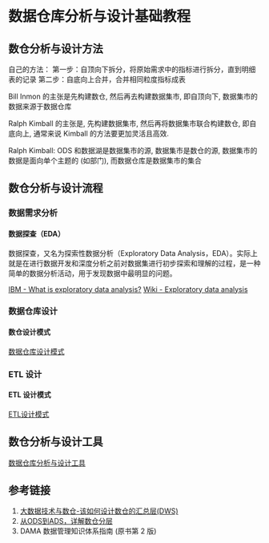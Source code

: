 # 数据仓库分析与设计基础教程



## 数仓分析与设计方法


自己的方法：
第一步：自顶向下拆分，将原始需求中的指标进行拆分，直到明细表的记录
第二步：自底向上合并，合并相同粒度指标成表


Bill Inmon 的主张是先构建数仓, 然后再去构建数据集市, 即自顶向下, 数据集市的数据来源于数据仓库

Ralph Kimball 的主张是, 先构建数据集市, 然后再将数据集市联合构建数仓, 即自底向上, 通常来说 Kimball 的方法要更加灵活且高效.

Ralph Kimball: ODS 和数据湖是数据集市的源, 数据集市是数仓的源, 数据集市的数据是面向单个主题的 (如部门), 而数据仓库是数据集市的集合



## 数仓分析与设计流程


### 数据需求分析

#### 数据探查（EDA）

数据探查，又名为探索性数据分析（Exploratory Data Analysis，EDA）。实际上就是在进行数据开发和深度分析之前对数据集进行初步探索和理解的过程，是一种简单的数据分析活动，用于发现数据中最明显的问题。

[IBM - What is exploratory data analysis?](https://www.ibm.com/topics/exploratory-data-analysis)
[Wiki - Exploratory data analysis](https://en.wikipedia.org/wiki/Exploratory_data_analysis)

### 数据仓库设计

#### 数仓设计模式
[数据仓库设计模式](work/methodology/Big-Data/Data-Development/Data-Warehouse/数据仓库设计模式.md)





### ETL 设计

#### ETL 设计模式
[ETL设计模式](work/methodology/Big-Data/Data-Development/ETL/ETL设计模式.md)


## 数仓分析与设计工具

[数据仓库分析与设计工具](work/methodology/Big-Data/Data-Development/Data-Warehouse/数据仓库分析与设计工具.md)


## 参考链接
1. [大数据技术与数仓-该如何设计数仓的汇总层(DWS)](https://mp.weixin.qq.com/s?__biz=MzU2ODQ3NjYyMA==&mid=2247486511&idx=1&sn=5a959ce84ea93d41e51efc7b61e855f3)
2. [从ODS到ADS，详解数仓分层](https://mp.weixin.qq.com/s/S--_uIFa1grnPolu_INvaw)
3. DAMA 数据管理知识体系指南 (原书第 2 版)

